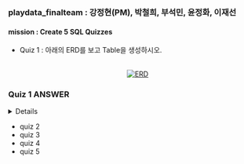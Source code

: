 ### playdata_finalteam : 강정현(PM), 박철희, 부석민, 윤정화, 이재선
#### mission : Create 5 SQL Quizzes
- Quiz 1 : 아래의 ERD를 보고 Table을 생성하시오.<br>
<br> <p align="center"><a href="https://ibb.co/nrsnYQ3"><img src="https://i.ibb.co/dB0LVkb/ERD.png" alt="ERD" border="0"></a></p>



<h3>Quiz 1 ANSWER</h3>
<details>



</details>


- quiz 2 <br>
- quiz 3 <br>
- quiz 4 <br>
- quiz 5 


